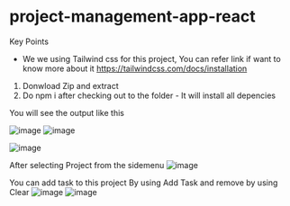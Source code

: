 # project-management-app-react

Key Points
 - We we using Tailwind css for this project, You can refer link if want to know more about it https://tailwindcss.com/docs/installation


   
1. Donwload Zip and extract
2. Do npm i after checking out to the folder - It will install all depencies



You will see the output like this

![image](https://github.com/artikhot97/project-management-app-react/assets/61792772/d88ee94f-b0ec-466e-b9c0-5a4e296b1d2d)
![image](https://github.com/artikhot97/project-management-app-react/assets/61792772/a11e6b7a-4061-46df-9da4-b92a0383a8d6)

![image](https://github.com/artikhot97/project-management-app-react/assets/61792772/c85cee8a-fcc5-46d1-9a23-8c74e33bfed7)

After selecting Project from the sidemenu
![image](https://github.com/artikhot97/project-management-app-react/assets/61792772/d5736de2-d897-483d-a2f0-2aa5a1be858a)

You can add task to this project By using Add Task and remove by using Clear
![image](https://github.com/artikhot97/project-management-app-react/assets/61792772/0d5c4b67-417f-482a-b178-2189d3c0cd87)
![image](https://github.com/artikhot97/project-management-app-react/assets/61792772/3864421e-7574-4fdf-8d30-0b2276551ffd)




